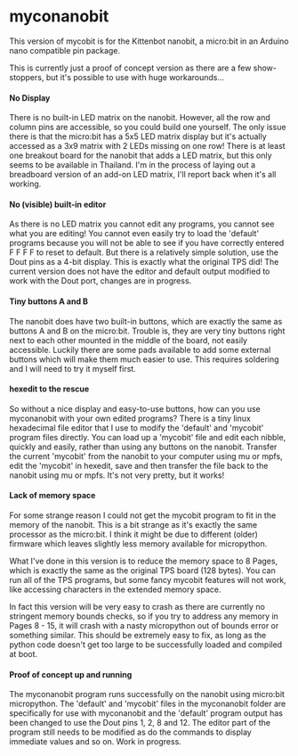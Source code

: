 # myconanobit

This version of mycobit is for the Kittenbot nanobit, a micro:bit in an Arduino nano compatible pin package.

This is currently just a proof of concept version as there are a few show-stoppers, but it's possible to use with huge workarounds...

#### No Display

There is no built-in LED matrix on the nanobit. However, all the row and column pins are accessible, so you could build one yourself.
The only issue there is that the micro:bit has a 5x5 LED matrix display but it's actually accessed as a 3x9 matrix with 2 LEDs missing on one row!
There is at least one breakout board for the nanobit that adds a LED matrix, but this only seems to be available in Thailand.
I'm in the process of laying out a breadboard version of an add-on LED matrix, I'll report back when it's all working.

#### No (visible) built-in editor

As there is no LED matrix you cannot edit any programs, you cannot see what you are editing!
You cannot even easily try to load the 'default' programs because you will not be able to see if you have correctly entered F F F F to reset to default.
But there is a relatively simple solution, use the Dout pins as a 4-bit display. This is exactly what the original TPS did!
The current version does not have the editor and default output modified to work with the Dout port, changes are in progress.

#### Tiny buttons A and B

The nanobit does have two built-in buttons, which are exactly the same as buttons A and B on the micro:bit. Trouble is, they are very tiny buttons right next to each other mounted in the middle of the board, not easily accessible. Luckily there are some pads available to add some external buttons which will make them much easier to use. This requires soldering and I will need to try it myself first.

#### hexedit to the rescue

So without a nice display and easy-to-use buttons, how can you use myconanobit with your own edited programs? 
There is a tiny linux hexadecimal file editor that I use to modify the 'default' and 'mycobit' program files directly. You can load up a 'mycobit' file and edit each nibble, quickly and easily, rather than using any buttons on the nanobit. Transfer the current 'mycobit' from the nanobit to your computer using mu or mpfs, edit the 'mycobit' in hexedit, save and then transfer the file back to the nanobit using mu or mpfs.
It's not very pretty, but it works!

#### Lack of memory space

For some strange reason I could not get the mycobit program to fit in the memory of the nanobit. This is a bit strange as it's exactly the same processor as the micro:bit. I think it might be due to different (older) firmware which leaves slightly less memory available for micropython.

What I've done in this version is to reduce the memory space to 8 Pages, which is exactly the same as the original TPS board (128 bytes). You can run all of the TPS programs, but some fancy mycobit features will not work, like accessing characters in the extended memory space.

In fact this version will be very easy to crash as there are currently no stringent memory bounds checks, so if you try to address any memory in Pages 8 - 15, it will crash with a nasty micropython out of bounds error or something similar. This should be extremely easy to fix, as long as the python code doesn't get too large to be successfully loaded and compiled at boot.

#### Proof of concept up and running

The myconanobit program runs successfully on the nanobit using micro:bit micropython. The 'default' and 'mycobit' files in the myconanobit folder are specifically for use with myconanobit and the 'default' program output has been changed to use the Dout pins 1, 2, 8 and 12. The editor part of the program still needs to be modified as do the commands to display immediate values and so on. Work in progress.

